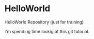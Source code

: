 # HelloWorld
HelloWorld Repository (just for training)

I'm spending time lookig at this git tutorial.
